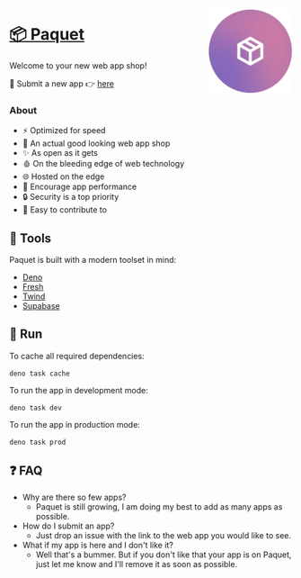 <img
	align="right"
	src="/assets/rounded-logo.png"
	alt="Paquet logo"
	height="150px"
/>

# [📦 Paquet](https://paquet.shop)

Welcome to your new web app shop!

👋 Submit a new app 👉 [here](https://github.com/notangelmario/paquet/issues/new?labels=new+app&template=app-request.md&title=)

### About
* ⚡ Optimized for speed
* 💄 An actual good looking web app shop
* ✨ As open as it gets
* 🩸 On the bleeding edge of web technology
* 🌐 Hosted on the edge
* 🚀 Encourage app performance
* 🔒 Security is a top priority
* 🎈 Easy to contribute to

## 🧰 Tools
Paquet is built with a modern toolset in mind:
- [Deno](https://deno.land)
- [Fresh](https://fresh.deno.dev)
- [Twind](https://twind.dev)
- [Supabase](https://supabase.com)

## 🔨 Run
To cache all required dependencies:
```
deno task cache
```
To run the app in development mode:
```
deno task dev
```
To run the app in production mode:
```
deno task prod
```

## ❓ FAQ
* Why are there so few apps?
	* Paquet is still growing, I am doing my best to add as many apps as possible.
* How do I submit an app?
	* Just drop an issue with the link to the web app you would like to see.
* What if my app is here and I don't like it?
	* Well that's a bummer. But if you don't like that your app is on Paquet, just let me know and I'll remove it as soon as possible.
